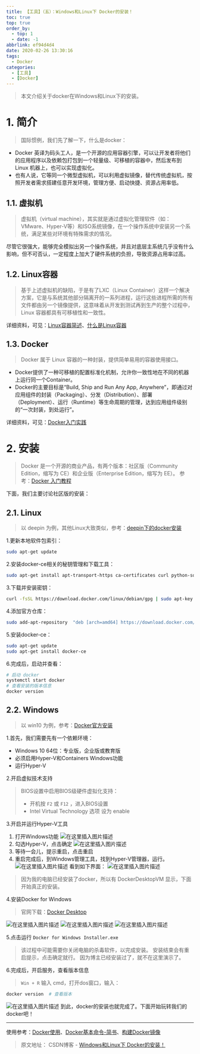 ```yaml
---
title: 【工具】（五）：Windows和Linux下 Docker的安装！
toc: true
top: true
order_by:
  - top: 1
  - date: -1
abbrlink: ef94d4d4
date: 2020-02-26 13:30:16
tags:
  - Docker
categories:
  - [工具]
  - [Docker]
---
```


> 本文介绍关于docker在Windows和Linux下的安装。

<!-- more -->

# 1. 简介
> 国际惯例，我们先了解一下，什么是docker：

 - Docker 英译为码头工人，是一个开源的应用容器引擎，可以让开发者将他们的应用程序以及依赖包打包到一个轻量级、可移植的容器中，然后发布到    Linux 机器上，也可以实现虚拟化。
 - 也有人说，它等同一个微型虚拟机，可以利用虚拟镜像，替代传统虚拟机，按照开发者需求搭建任意开发环境，管理方便、启动快捷、资源占用率低。

## 1.1. 虚拟机
> 虚拟机（virtual machine），其实就是通过虚拟化管理软件（如：VMware、Hyper-V等）和ISO系统镜像，在一个操作系统中安装另一个系统，满足某些对环境有特殊需求的情况。

尽管它很强大，能够完全模拟出另一个操作系统，并且对底层主系统几乎没有什么影响，但不可否认，一定程度上加大了硬件系统的负担，导致资源占用率过高。

## 1.2. Linux容器
> 基于上述虚拟机的缺陷，于是有了LXC（Linux Container）这样一个解决方案，它是与系统其他部分隔离开的一系列进程，运行这些进程所需的所有文件都由另一个镜像提供，这意味着从开发到测试再到生产的整个过程中，Linux 容器都具有可移植性和一致性。

详细资料，可见：[Linux容器简述](https://www.jianshu.com/p/63fea471bc43)、[什么是Linux容器](https://www.redhat.com/zh/topics/containers/whats-a-linux-container)

## 1.3. Docker
> Docker 属于 Linux 容器的一种封装，提供简单易用的容器使用接口。
- Docker提供了一种可移植的配置标准化机制，允许你一致性地在不同的机器上运行同一个Container。
- Docker的主要目标是“Build, Ship and Run Any App, Anywhere”，即通过对应用组件的封装（Packaging）、分发（Distribution）、部署（Deployment）、运行（Runtime）等生命周期的管理，达到应用组件级别的“一次封装，到处运行”。

详细资料，可见：[Docker入门实践](https://hujb2000.gitbooks.io/docker-flow-evolution/content/cn/basis/comp_concept.html)

# 2. 安装

> Docker 是一个开源的商业产品，有两个版本：社区版（Community Edition，缩写为 CE）和企业版（Enterprise Edition，缩写为 EE）。
> 参考：[Docker 入门教程](http://www.ruanyifeng.com/blog/2018/02/docker-tutorial.html)

下面，我们主要讨论社区版的安装：
## 2.1. Linux
> 以 deepin 为例，其他Linux大致类似，参考：[deepin下的docker安装](https://wiki.deepin.org/wiki/Docker)

1.更新本地软件包索引：
```bash
sudo apt-get update
```

2.安装docker-ce相关的秘钥管理和下载工具：
```bash
sudo apt-get install apt-transport-https ca-certificates curl python-software-properties software-properties-common
```

3.下载并安装密钥：
```bash
curl -fsSL https://download.docker.com/linux/debian/gpg | sudo apt-key add -
```

4.添加官方仓库：
```bash
sudo add-apt-repository  "deb [arch=amd64] https://download.docker.com/linux/debian $(lsb_release -cs) stable"
```

5.安装docker-ce：
```bash
sudo apt-get update
sudo apt-get install docker-ce
```

6.完成后，启动并查看：
```bash
# 启动 docker
systemctl start docker
# 查看安装的版本信息
docker version
```

## 2.2. Windows
> 以 win10 为例，参考：[Docker官方安装](https://docs.docker.com/docker-for-windows/install/)

1.首先，我们需要先有一个依赖环境：
- Windows 10 64位：专业版，企业版或教育版
- 必须启用Hyper-V和Containers Windows功能
- 运行Hyper-V

2.开启虚拟技术支持
> BIOS设置中启用BIOS级硬件虚拟化支持：
> - 开机按 `F2` 或 `F12` ，进入BIOS设置
> - Intel Virtual Technology 选项 设为 enable

3.开启并运行Hyper-V工具

 1. 打开Windows功能
![在这里插入图片描述](https://img-blog.csdnimg.cn/20191002194426300.png)
 2. 勾选Hyper-V，点击确定
![在这里插入图片描述](https://img-blog.csdnimg.cn/20191002194713777.png?x-oss-process=image/watermark,type_ZmFuZ3poZW5naGVpdGk,shadow_10,text_aHR0cHM6Ly9ibG9nLmNzZG4ubmV0L3dlaXhpbl80MTU5OTg1OA==,size_16,color_FFFFFF,t_70)
 3. 等待一会儿，提示重启，点击重启
 4. 重启完成后，到Windows管理工具，找到Hyper-V管理器，运行。
![在这里插入图片描述](https://img-blog.csdnimg.cn/20191002195238496.png)
    看到如下界面：
![在这里插入图片描述](https://img-blog.csdnimg.cn/20191002195747654.png?x-oss-process=image/watermark,type_ZmFuZ3poZW5naGVpdGk,shadow_10,text_aHR0cHM6Ly9ibG9nLmNzZG4ubmV0L3dlaXhpbl80MTU5OTg1OA==,size_16,color_FFFFFF,t_70)
> 因为我的电脑已经安装了docker，所以有 DockerDesktopVM 显示，下面开始真正的安装。

4.安装Docker for Windows
> 官网下载：[Docker Desktop](https://hub.docker.com/editions/community/docker-ce-desktop-windows)

![在这里插入图片描述](https://img-blog.csdnimg.cn/20191002200604156.png?x-oss-process=image/watermark,type_ZmFuZ3poZW5naGVpdGk,shadow_10,text_aHR0cHM6Ly9ibG9nLmNzZG4ubmV0L3dlaXhpbl80MTU5OTg1OA==,size_16,color_FFFFFF,t_70)
![在这里插入图片描述](https://img-blog.csdnimg.cn/201910022007050.png?x-oss-process=image/watermark,type_ZmFuZ3poZW5naGVpdGk,shadow_10,text_aHR0cHM6Ly9ibG9nLmNzZG4ubmV0L3dlaXhpbl80MTU5OTg1OA==,size_16,color_FFFFFF,t_70)
![在这里插入图片描述](https://img-blog.csdnimg.cn/20191002200304371.png)

5.点击运行 `Docker for Windows Installer.exe`
> 该过程中可能需要你关闭电脑的杀毒软件，以完成安装。
> 安装结束会有重启提示，点击确定就行。
> 因为博主已经安装过了，就不在这里演示了。

6.完成后，开启服务，查看版本信息
> `Win + R` 输入 cmd，打开dos窗口，输入：
```bash
docker version  # 查看版本
```
![在这里插入图片描述](https://img-blog.csdnimg.cn/20191002204927448.png?x-oss-process=image/watermark,type_ZmFuZ3poZW5naGVpdGk,shadow_10,text_aHR0cHM6Ly9ibG9nLmNzZG4ubmV0L3dlaXhpbl80MTU5OTg1OA==,size_16,color_FFFFFF,t_70)
到此，docker的安装也就完成了。下面开始玩转我们的docker吧！


---
使用参考：[Docker使用](https://doc.yonyoucloud.com/doc/chinese_docker/userguide/dockerrepos.html)、[Docker基本命令-简书](https://www.jianshu.com/p/a23539a519b7)、[构建Docker镜像](https://yeasy.gitbooks.io/docker_practice/image/build.html)

> 原文地址： CSDN博客 - [Windows和Linux下 Docker的安装！](https://blog.csdn.net/weixin_41599858/article/details/101929473)